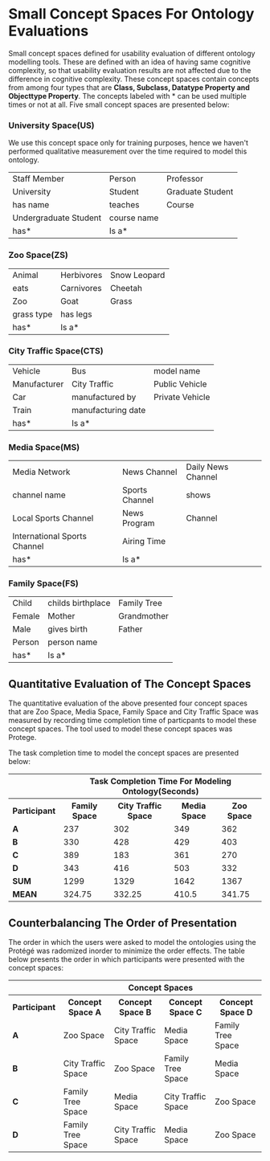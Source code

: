 # Small Concept Spaces For Ontology Evaluations
Small concept spaces defined for usability evaluation of different ontology modelling tools. These are defined with an idea of having same cognitive complexity, so that usability evaluation results are not affected due to the difference in cognitive complexity. These concept spaces contain concepts from among four types that are **Class, Subclass, Datatype Property and Objecttype Property**. The concepts labeled with * can be used multiple times or not at all. Five small concept spaces are presented below:

### University Space(US)
We use this concept space only for training purposes, hence we haven't performed qualitative measurement over the time required to model this ontology.

 <table style="width:100%">
  <tr>
    <td>Staff Member</td>
    <td>Person</td>
    <td>Professor</td>
  </tr>
  <tr>
    <td>University</td>
    <td>Student</td>
    <td>Graduate Student</td>
  </tr>
   <tr>
    <td>has name</td>
    <td>teaches</td>
    <td>Course</td>
  </tr>
   <tr>
    <td>Undergraduate Student</td>
    <td>course name</td>
    <td></td>
  </tr>
   <tr>
    <td>has*</td>
    <td>Is a*</td>
    <td></td>
  </tr>
</table> 

### Zoo Space(ZS)

 <table style="width:100%">
  <tr>
    <td>Animal</td>
    <td>Herbivores</td>
    <td>Snow Leopard </td>
  </tr>
  <tr>
    <td>eats</td>
    <td>Carnivores</td>
    <td>Cheetah</td>
  </tr>
   <tr>
    <td>Zoo</td>
    <td>Goat</td>
    <td>Grass</td>
  </tr>
   <tr>
    <td>grass type</td>
    <td>has legs</td>
    <td></td>
  </tr>
   <tr>
    <td>has*</td>
    <td>Is a*</td>
    <td></td>
  </tr>
</table> 

### City Traffic Space(CTS)
 <table style="width:100%">
  <tr>
    <td>Vehicle</td>
    <td>Bus</td>
    <td>model name</td>
  </tr>
  <tr>
    <td>Manufacturer</td>
    <td>City Traffic</td>
    <td>Public Vehicle</td>
  </tr>
   <tr>
    <td>Car</td>
    <td>manufactured by</td>
    <td>Private Vehicle</td>
  </tr>
   <tr>
    <td>Train</td>
    <td>manufacturing date</td>
    <td></td>
  </tr>
   <tr>
    <td>has*</td>
    <td>Is a*</td>
    <td></td>
  </tr>
</table> 

### Media Space(MS)
 <table style="width:100%">
  <tr>
    <td>Media Network</td>
    <td>News Channel</td>
    <td>Daily News Channel</td>
  </tr>
  <tr>
    <td>channel name</td>
    <td>Sports Channel</td>
    <td>shows</td>
  </tr>
   <tr>
    <td>Local Sports Channel</td>
    <td>News Program</td>
    <td>Channel</td>
  </tr>
   <tr>
    <td>International Sports Channel</td>
    <td>Airing Time</td>
    <td></td>
  </tr>
   <tr>
    <td>has*</td>
    <td>Is a*</td>
    <td></td>
  </tr>
</table> 

### Family Space(FS)
<table style="width:100%">
  <tr>
    <td>Child</td>
    <td>childs birthplace</td>
    <td>Family Tree</td>
  </tr>
  <tr>
    <td>Female</td>
    <td>Mother</td>
    <td>Grandmother</td>
  </tr>
   <tr>
    <td>Male</td>
    <td>gives birth</td>
    <td>Father</td>
  </tr>
   <tr>
    <td>Person</td>
    <td>person name</td>
    <td></td>
  </tr>
   <tr>
    <td>has*</td>
    <td>Is a*</td>
    <td></td>
  </tr>
</table> 

## Quantitative Evaluation of The Concept Spaces
The quantitative evaluation of the above presented four concept spaces that are Zoo Space, Media Space, Family Space and City Traffic Space was measured by recording time completion time of particpants to model these concept spaces. The tool used to model these concept spaces was Protege. 

The task completion time to model the concept spaces are presented below:
<table style="width:100%">
 <tr>
    <th></th>
    <th colspan="4">Task Completion Time For Modeling Ontology(Seconds)</th>
  </tr>
  <tr>
    <th>Participant</th>
    <th>Family Space</th>
    <th>City Traffic Space</th>
    <th>Media Space</th>
    <th>Zoo Space</th>
  </tr>
  <tr>
    <td><b>A</b></td>
    <td>237</td>
    <td>302</td>
    <td>349</td>
    <td>362</td>
  </tr>
   <tr>
    <td><b>B</b></td>
    <td>330</td>
    <td>428</td>
    <td>429</td>
    <td>403</td>
  </tr>
   <tr>
    <td><b>C</b></td>
    <td>389</td>
    <td>183</td>
    <td>361</td>
    <td>270</td>
  </tr>
   <tr>
     <td><b>D</b></td>
    <td>343</td>
    <td>416</td>
    <td>503</td>
    <td>332</td>
  </tr>
 <tr>
     <td><b>SUM</b></td>
    <td>1299</td>
    <td>1329</td>
    <td>1642</td>
    <td>1367</td>
  </tr>
 <tr>
     <td><b>MEAN</b></td>
    <td>324.75</td>
    <td>332.25</td>
    <td>410.5</td>
    <td>341.75</td>
  </tr>
</table> 

## Counterbalancing The Order of Presentation
The order in which the users were asked to model the ontologies using the Protégé was radomized inorder to minimize the order effects. The table below presents the order in which participants were presented with the concept spaces:

<table style="width:100%">
 <tr>
    <th></th>
    <th colspan="4">Concept Spaces</th>
  </tr>
  <tr>
    <th>Participant</th>
    <th>Concept Space A</th>
    <th>Concept Space B</th>
    <th>Concept Space C</th>
    <th>Concept Space D</th>
  </tr>
  <tr>
     <td><b>A</b></td>
    <td>Zoo Space</td>
    <td>City Traffic Space</td>
    <td>Media Space</td>
    <td>Family Tree Space</td>
  </tr>
 
  <tr>
     <td><b>B</b></td>
    <td>City Traffic Space</td>
    <td>Zoo Space</td>
    <td>Family Tree Space</td>
    <td>Media Space</td>
  </tr>
  
  <tr>
     <td><b>C</b></td>
    <td>Family Tree Space</td>
    <td>Media Space</td>
    <td>City Traffic Space</td>
    <td>Zoo Space</td>
  </tr>
  
  <tr>
     <td><b>D</b></td>
    <td>Family Tree Space</td>
    <td>City Traffic Space</td>
    <td>Media Space</td>
    <td>Zoo Space</td>
  </tr>
</table>

